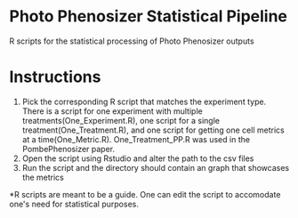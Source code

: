 # Photo Phenosizer Statistical Pipeline
R scripts for the statistical processing of Photo Phenosizer outputs

# Instructions
1. Pick the corresponding R script that matches the experiment type. 
There is a script for one experiment with multiple treatments(One_Experiment.R), 
one script for a single treatment(One_Treatment.R), 
and one script for getting one cell metrics at a time(One_Metric.R). One_Treatment_PP.R was used in the PombePhenosizer paper.
2. Open the script using Rstudio and alter the path to the csv files
3. Run the script and the directory should contain an graph that showcases the metrics

*R scripts are meant to be a guide. One can edit the script to accomodate one's need for statistical purposes.
